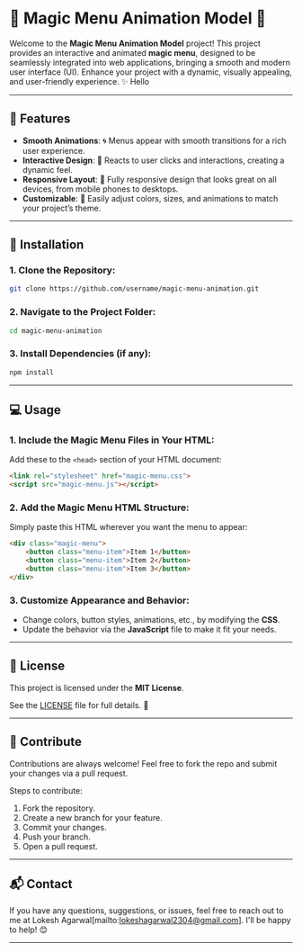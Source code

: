 # 🌟 Magic Menu Animation Model 🌟

Welcome to the **Magic Menu Animation Model** project! This project provides an interactive and animated **magic menu**, designed to be seamlessly integrated into web applications, bringing a smooth and modern user interface (UI). Enhance your project with a dynamic, visually appealing, and user-friendly experience. ✨
Hello

---

## 🎉 Features

- **Smooth Animations**: 🌀 Menus appear with smooth transitions for a rich user experience.
- **Interactive Design**: 🔄 Reacts to user clicks and interactions, creating a dynamic feel.
- **Responsive Layout**: 📱 Fully responsive design that looks great on all devices, from mobile phones to desktops.
- **Customizable**: 🎨 Easily adjust colors, sizes, and animations to match your project’s theme.

---

## 🚀 Installation

### 1. **Clone the Repository**:
   ```bash
   git clone https://github.com/username/magic-menu-animation.git
````

### 2. **Navigate to the Project Folder**:

```bash
cd magic-menu-animation
```

### 3. **Install Dependencies** (if any):

```bash
npm install
```

---

## 💻 Usage

### 1. **Include the Magic Menu Files in Your HTML**:

Add these to the `<head>` section of your HTML document:

```html
<link rel="stylesheet" href="magic-menu.css">
<script src="magic-menu.js"></script>
```

### 2. **Add the Magic Menu HTML Structure**:

Simply paste this HTML wherever you want the menu to appear:

```html
<div class="magic-menu">
    <button class="menu-item">Item 1</button>
    <button class="menu-item">Item 2</button>
    <button class="menu-item">Item 3</button>
</div>
```

### 3. **Customize Appearance and Behavior**:

* Change colors, button styles, animations, etc., by modifying the **CSS**.
* Update the behavior via the **JavaScript** file to make it fit your needs.

---

## 📜 License

This project is licensed under the **MIT License**.

See the [LICENSE](LICENSE) file for full details. 📝

---

## 🤝 Contribute

Contributions are always welcome! Feel free to fork the repo and submit your changes via a pull request.

Steps to contribute:

1. Fork the repository.
2. Create a new branch for your feature.
3. Commit your changes.
4. Push your branch.
5. Open a pull request.

---

## 📬 Contact

If you have any questions, suggestions, or issues, feel free to reach out to me at Lokesh Agarwal[mailto:lokeshagarwal2304@gmail.com]. I'll be happy to help! 😊

---
